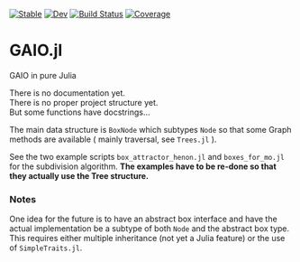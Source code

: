 
[![Stable](https://img.shields.io/badge/docs-stable-blue.svg)](https://manuelbb-upb.github.io/GAIO.jl/stable)
[![Dev](https://img.shields.io/badge/docs-dev-blue.svg)](https://manuelbb-upb.github.io/GAIO.jl/dev)
[![Build Status](https://github.com/manuelbb-upb/Morbit.jl/workflows/CI/badge.svg)](https://github.com/manuelbb-upb/GAIO.jl/actions)
[![Coverage](https://codecov.io/gh/manuelbb-upb/Morbit.jl/branch/master/graph/badge.svg)](https://codecov.io/gh/manuelbb-upb/GAIO.jl)

# GAIO.jl

GAIO in pure Julia 

There is no documentation yet.  
There is no proper project structure yet.  
But some functions have docstrings…

The main data structure is `BoxNode` which subtypes `Node` so 
that some Graph methods are available ( mainly traversal, see `Trees.jl` ).

See the two example scripts `box_attractor_henon.jl` and `boxes_for_mo.jl`
for the subdivision algorithm.
**The examples have to be re-done so that they actually use the Tree structure.**

### Notes

One idea for the future is to have an abstract box interface and have the actual implementation be a subtype of both `Node` and the abstract box type. 
This requires either multiple inheritance (not yet a Julia feature) or the use of `SimpleTraits.jl`.

